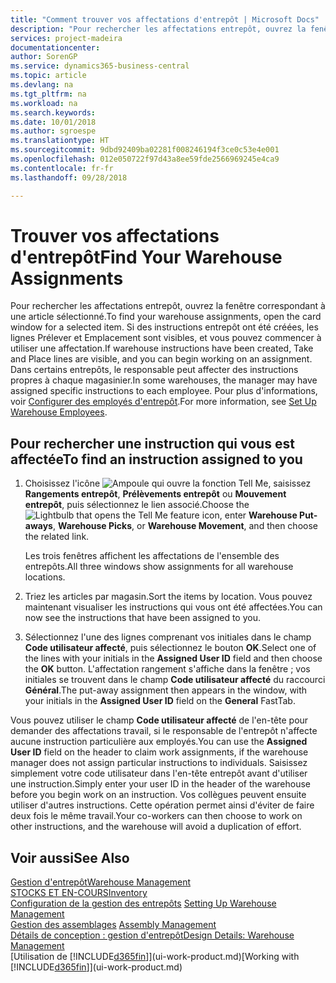 ```yaml
---
title: "Comment trouver vos affectations d'entrepôt | Microsoft Docs"
description: "Pour rechercher les affectations entrepôt, ouvrez la fenêtre correspondant à une article sélectionné. Si des instructions entrepôt ont été créées, les lignes Prélever et Emplacement sont visibles, et vous pouvez commencer à utiliser une affectation. Dans certains entrepôts, le responsable peut affecter des instructions propres à chaque magasinier."
services: project-madeira
documentationcenter: 
author: SorenGP
ms.service: dynamics365-business-central
ms.topic: article
ms.devlang: na
ms.tgt_pltfrm: na
ms.workload: na
ms.search.keywords: 
ms.date: 10/01/2018
ms.author: sgroespe
ms.translationtype: HT
ms.sourcegitcommit: 9dbd92409ba02281f008246194f3ce0c53e4e001
ms.openlocfilehash: 012e050722f97d43a8ee59fde2566969245e4ca9
ms.contentlocale: fr-fr
ms.lasthandoff: 09/28/2018

---
```

# <a name="find-your-warehouse-assignments"></a><span data-ttu-id="5ab87-105">Trouver vos affectations d'entrepôt</span><span class="sxs-lookup"><span data-stu-id="5ab87-105">Find Your Warehouse Assignments</span></span>
<span data-ttu-id="5ab87-106">Pour rechercher les affectations entrepôt, ouvrez la fenêtre correspondant à une article sélectionné.</span><span class="sxs-lookup"><span data-stu-id="5ab87-106">To find your warehouse assignments, open the card window for a selected item.</span></span> <span data-ttu-id="5ab87-107">Si des instructions entrepôt ont été créées, les lignes Prélever et Emplacement sont visibles, et vous pouvez commencer à utiliser une affectation.</span><span class="sxs-lookup"><span data-stu-id="5ab87-107">If warehouse instructions have been created, Take and Place lines are visible, and you can begin working on an assignment.</span></span> <span data-ttu-id="5ab87-108">Dans certains entrepôts, le responsable peut affecter des instructions propres à chaque magasinier.</span><span class="sxs-lookup"><span data-stu-id="5ab87-108">In some warehouses, the manager may have assigned specific instructions to each employee.</span></span> <span data-ttu-id="5ab87-109">Pour plus d'informations, voir [Configurer des employés d'entrepôt](warehouse-how-to-set-up-warehouse-employees.md).</span><span class="sxs-lookup"><span data-stu-id="5ab87-109">For more information, see [Set Up Warehouse Employees](warehouse-how-to-set-up-warehouse-employees.md).</span></span>

## <a name="to-find-an-instruction-assigned-to-you"></a><span data-ttu-id="5ab87-110">Pour rechercher une instruction qui vous est affectée</span><span class="sxs-lookup"><span data-stu-id="5ab87-110">To find an instruction assigned to you</span></span>  
1.  <span data-ttu-id="5ab87-111">Choisissez l'icône ![Ampoule qui ouvre la fonction Tell Me](media/ui-search/search_small.png "Dites-moi ce que vous voulez faire"), saisissez **Rangements entrepôt**, **Prélèvements entrepôt** ou **Mouvement entrepôt**, puis sélectionnez le lien associé.</span><span class="sxs-lookup"><span data-stu-id="5ab87-111">Choose the ![Lightbulb that opens the Tell Me feature](media/ui-search/search_small.png "Tell me what you want to do") icon, enter **Warehouse Put-aways**, **Warehouse Picks**, or **Warehouse Movement**, and then choose the related link.</span></span>

    <span data-ttu-id="5ab87-112">Les trois fenêtres affichent les affectations de l'ensemble des entrepôts.</span><span class="sxs-lookup"><span data-stu-id="5ab87-112">All three windows show assignments for all warehouse locations.</span></span>  

2. <span data-ttu-id="5ab87-113">Triez les articles par magasin.</span><span class="sxs-lookup"><span data-stu-id="5ab87-113">Sort the items by location.</span></span> <span data-ttu-id="5ab87-114">Vous pouvez maintenant visualiser les instructions qui vous ont été affectées.</span><span class="sxs-lookup"><span data-stu-id="5ab87-114">You can now see the instructions that have been assigned to you.</span></span>  
3. <span data-ttu-id="5ab87-115">Sélectionnez l'une des lignes comprenant vos initiales dans le champ **Code utilisateur affecté**, puis sélectionnez le bouton **OK**.</span><span class="sxs-lookup"><span data-stu-id="5ab87-115">Select one of the lines with your initials in the **Assigned User ID** field and then choose the **OK** button.</span></span> <span data-ttu-id="5ab87-116">L'affectation rangement s'affiche dans la fenêtre ; vos initiales se trouvent dans le champ **Code utilisateur affecté** du raccourci **Général**.</span><span class="sxs-lookup"><span data-stu-id="5ab87-116">The put-away assignment then appears in the window, with your initials in the **Assigned User ID** field on the **General** FastTab.</span></span>  

<span data-ttu-id="5ab87-117">Vous pouvez utiliser le champ **Code utilisateur affecté** de l'en-tête pour demander des affectations travail, si le responsable de l'entrepôt n'affecte aucune instruction particulière aux employés.</span><span class="sxs-lookup"><span data-stu-id="5ab87-117">You can use the **Assigned User ID** field on the header to claim work assignments, if the warehouse manager does not assign particular instructions to individuals.</span></span> <span data-ttu-id="5ab87-118">Saisissez simplement votre code utilisateur dans l'en-tête entrepôt avant d'utiliser une instruction.</span><span class="sxs-lookup"><span data-stu-id="5ab87-118">Simply enter your user ID in the header of the warehouse before you begin work on an instruction.</span></span> <span data-ttu-id="5ab87-119">Vos collègues peuvent ensuite utiliser d'autres instructions. Cette opération permet ainsi d'éviter de faire deux fois le même travail.</span><span class="sxs-lookup"><span data-stu-id="5ab87-119">Your co-workers can then choose to work on other instructions, and the warehouse will avoid a duplication of effort.</span></span>  

## <a name="see-also"></a><span data-ttu-id="5ab87-120">Voir aussi</span><span class="sxs-lookup"><span data-stu-id="5ab87-120">See Also</span></span>  
[<span data-ttu-id="5ab87-121">Gestion d'entrepôt</span><span class="sxs-lookup"><span data-stu-id="5ab87-121">Warehouse Management</span></span>](warehouse-manage-warehouse.md)  
[<span data-ttu-id="5ab87-122">STOCKS ET EN-COURS</span><span class="sxs-lookup"><span data-stu-id="5ab87-122">Inventory</span></span>](inventory-manage-inventory.md)  
<span data-ttu-id="5ab87-123">[Configuration de la gestion des entrepôts](warehouse-setup-warehouse.md)   </span><span class="sxs-lookup"><span data-stu-id="5ab87-123">[Setting Up Warehouse Management](warehouse-setup-warehouse.md)   </span></span>  
<span data-ttu-id="5ab87-124">[Gestion des assemblages](assembly-assemble-items.md)  </span><span class="sxs-lookup"><span data-stu-id="5ab87-124">[Assembly Management](assembly-assemble-items.md)  </span></span>  
[<span data-ttu-id="5ab87-125">Détails de conception : gestion d'entrepôt</span><span class="sxs-lookup"><span data-stu-id="5ab87-125">Design Details: Warehouse Management</span></span>](design-details-warehouse-management.md)  
<span data-ttu-id="5ab87-126">[Utilisation de [!INCLUDE[d365fin](includes/d365fin_md.md)]](ui-work-product.md)</span><span class="sxs-lookup"><span data-stu-id="5ab87-126">[Working with [!INCLUDE[d365fin](includes/d365fin_md.md)]](ui-work-product.md)</span></span> 

